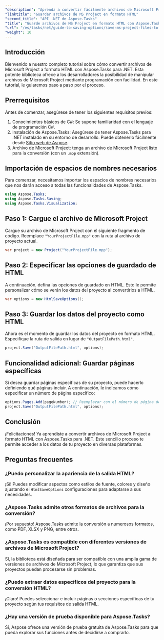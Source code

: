 ```yaml
---
"description": "Aprenda a convertir fácilmente archivos de Microsoft Project (.mpp) a formato HTML con Aspose.Tasks para .NET. Este completo tutorial proporciona instrucciones paso a paso, incluyendo cómo cargar archivos de proyecto, personalizar la salida HTML y guardar páginas específicas."
"linktitle": "Guardar archivos de MS Project en formato HTML"
"second_title": "API .NET de Aspose.Tasks"
"title": "Guarde archivos de MS Project en formato HTML con Aspose.Tasks para .NET"
"url": "/es/tasks/net/guide-to-saving-options/save-ms-project-files-to-html-format/"
"weight": 10
---
```


## Introducción

Bienvenido a nuestro completo tutorial sobre cómo convertir archivos de Microsoft Project a formato HTML con Aspose.Tasks para .NET. Esta potente biblioteca ofrece a los desarrolladores la posibilidad de manipular archivos de Microsoft Project mediante programación con facilidad. En este tutorial, le guiaremos paso a paso por el proceso.

## Prerrequisitos

Antes de comenzar, asegúrese de tener los siguientes requisitos previos:

1. Conocimientos básicos de C#: Se supone familiaridad con el lenguaje de programación C#.
2. Instalación de Aspose.Tasks: Asegúrese de tener Aspose.Tasks para .NET instalado en su entorno de desarrollo. Puede obtenerlo fácilmente desde [Sitio web de Aspose](https://www.aspose.com).
3. Archivo de Microsoft Project: tenga un archivo de Microsoft Project listo para la conversión (con un `.mpp` extensión).

## Importación de espacios de nombres necesarios

Para comenzar, necesitamos importar los espacios de nombres necesarios que nos darán acceso a todas las funcionalidades de Aspose.Tasks.

```csharp
using Aspose.Tasks;
using Aspose.Tasks.Saving;
using Aspose.Tasks.Visualization;
```

## Paso 1: Cargue el archivo de Microsoft Project

Cargue su archivo de Microsoft Project con el siguiente fragmento de código. Reemplace `"YourProjectFile.mpp"` con la ruta al archivo de proyecto actual.

```csharp
var project = new Project("YourProjectFile.mpp");
```

## Paso 2: Especificar las opciones de guardado de HTML

A continuación, defina las opciones de guardado en HTML. Esto le permite personalizar cómo se verán los datos del proyecto al convertirlos a HTML.

```csharp
var options = new HtmlSaveOptions();
```

## Paso 3: Guardar los datos del proyecto como HTML

Ahora es el momento de guardar los datos del proyecto en formato HTML. Especifique la ruta de salida en lugar de `"OutputFilePath.html"`.

```csharp
project.Save("OutputFilePath.html", options);
```

## Funcionalidad adicional: Guardar páginas específicas

Si desea guardar páginas específicas de su proyecto, puede hacerlo definiendo qué páginas incluir. A continuación, le indicamos cómo especificar un número de página específico:

```csharp
options.Pages.Add(pageNumber); // Reemplazar con el número de página deseado
project.Save("OutputFilePath.html", options);
```

## Conclusión

¡Felicitaciones! Ya aprendiste a convertir archivos de Microsoft Project a formato HTML con Aspose.Tasks para .NET. Este sencillo proceso te permite acceder a los datos de tu proyecto en diversas plataformas.

## Preguntas frecuentes

### ¿Puedo personalizar la apariencia de la salida HTML?
¡Sí! Puedes modificar aspectos como estilos de fuente, colores y diseño ajustando el `HtmlSaveOptions` configuraciones para adaptarse a sus necesidades.

### ¿Aspose.Tasks admite otros formatos de archivos para la conversión?
¡Por supuesto! Aspose.Tasks admite la conversión a numerosos formatos, como PDF, XLSX y PNG, entre otros.

### ¿Aspose.Tasks es compatible con diferentes versiones de archivos de Microsoft Project?
Sí, la biblioteca está diseñada para ser compatible con una amplia gama de versiones de archivos de Microsoft Project, lo que garantiza que sus proyectos puedan procesarse sin problemas.

### ¿Puedo extraer datos específicos del proyecto para la conversión HTML?
¡Claro! Puedes seleccionar e incluir páginas o secciones específicas de tu proyecto según tus requisitos de salida HTML.

### ¿Hay una versión de prueba disponible para Aspose.Tasks?
Sí, Aspose ofrece una versión de prueba gratuita de Aspose.Tasks para que pueda explorar sus funciones antes de decidirse a comprarlo.